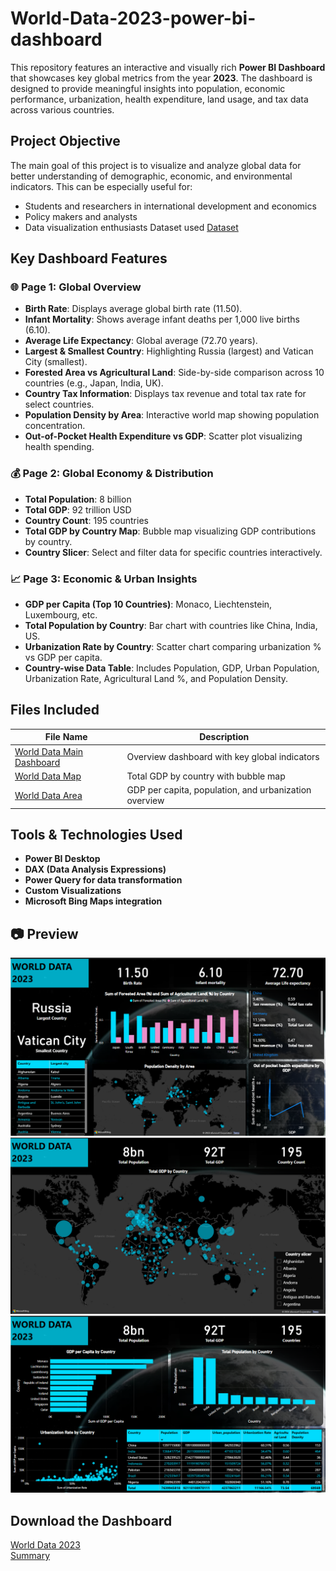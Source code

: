 # World-Data-2023-power-bi-dashboard

This repository features an interactive and visually rich **Power BI Dashboard** that showcases key global metrics from the year **2023**. The dashboard is designed to provide meaningful insights into population, economic performance, urbanization, health expenditure, land usage, and tax data across various countries.


##  Project Objective

The main goal of this project is to visualize and analyze global data for better understanding of demographic, economic, and environmental indicators. This can be especially useful for:
- Students and researchers in international development and economics
- Policy makers and analysts
- Data visualization enthusiasts
  Dataset used <a href="https://github.com/rahi19patel/World-Data-2023-power-bi-dashboard/blob/main/WorldData2023.xlsx">Dataset</a>



##  Key Dashboard Features

### 🌐 Page 1: Global Overview
- **Birth Rate**: Displays average global birth rate (11.50).
- **Infant Mortality**: Shows average infant deaths per 1,000 live births (6.10).
- **Average Life Expectancy**: Global average (72.70 years).
- **Largest & Smallest Country**: Highlighting Russia (largest) and Vatican City (smallest).
- **Forested Area vs Agricultural Land**: Side-by-side comparison across 10 countries (e.g., Japan, India, UK).
- **Country Tax Information**: Displays tax revenue and total tax rate for select countries.
- **Population Density by Area**: Interactive world map showing population concentration.
- **Out-of-Pocket Health Expenditure vs GDP**: Scatter plot visualizing health spending.

### 💰 Page 2: Global Economy & Distribution
- **Total Population**: 8 billion
- **Total GDP**: 92 trillion USD
- **Country Count**: 195 countries
- **Total GDP by Country Map**: Bubble map visualizing GDP contributions by country.
- **Country Slicer**: Select and filter data for specific countries interactively.

### 📈 Page 3: Economic & Urban Insights
- **GDP per Capita (Top 10 Countries)**: Monaco, Liechtenstein, Luxembourg, etc.
- **Total Population by Country**: Bar chart with countries like China, India, US.
- **Urbanization Rate by Country**: Scatter chart comparing urbanization % vs GDP per capita.
- **Country-wise Data Table**: Includes Population, GDP, Urban Population, Urbanization Rate, Agricultural Land %, and Population Density.


##  Files Included

| File Name              | Description |
|------------------------|-------------|
| <a href="https://github.com/rahi19patel/World-Data-2023-power-bi-dashboard/blob/main/World%20data%20main.png">World Data Main Dashboard</a>  | Overview dashboard with key global indicators |
| <a href="https://github.com/rahi19patel/World-Data-2023-power-bi-dashboard/blob/main/World%20data%20map.png">World Data Map</a>   | Total GDP by country with bubble map |
| <a href="https://github.com/rahi19patel/World-Data-2023-power-bi-dashboard/blob/main/world%20data%20area.png">World Data Area </a>  | GDP per capita, population, and urbanization overview |


##  Tools & Technologies Used

- **Power BI Desktop**
- **DAX (Data Analysis Expressions)**
- **Power Query for data transformation**
- **Custom Visualizations**
- **Microsoft Bing Maps integration**


## 📷 Preview

![World Data Overview](./World%20data%20main.png)
![GDP by Country Map](./World%20data%20map.png)
![Urbanization and GDP](./world%20data%20area.png)


## Download the Dashboard

<a href="https://github.com/rahi19patel/World-Data-2023-power-bi-dashboard/blob/main/worlddata2023.pbix">World Data 2023 </a><br>
<a href="https://github.com/rahi19patel/World-Data-2023-power-bi-dashboard/blob/main/WorldData_Report.xlsx">Summary</a>


